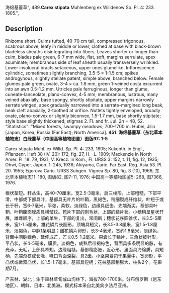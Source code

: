 海绵基薹草",
489.**Carex stipata** Muhlenberg ex Willdenow Sp. Pl. 4: 233. 1805.",

## Description
Rhizome short. Culms tufted, 40-70 cm tall, compressed trigonous, scabrous above, leafy in middle or lower, clothed at base with black-brown bladeless sheaths disintegrating into fibers. Leaves shorter or longer than culm, blades pale green, 6-7 mm wide, flat, soft, margins serrulate, apex acuminate; membranous side of leaf sheath usually transversely wrinkled. Lower involucral bracts setaceous, upper ones glumelike. Inflorescence cylindric, sometimes slightly branching, 3.5-5 × 1-1.5 cm; spikes androgynous, slightly stellate patent, simple above, branched below. Female glumes pale green, ovate, 3-4 × ca. 1.8 mm, green 1-veined costa excurrent into an awn 0.5-1.2 mm. Utricles pale ferruginous, longer than glume, cuneate-lanceolate, plano-convex, 4-5 mm, membranous, lustrous, many veined abaxially, base spongy, shortly stipitate, upper margins narrowly serrate winged, apex gradually narrowed into a serrate-margined long beak, beak cleft abaxially, 2-toothed at orifice. Nutlets tightly enveloped, broadly ovate, plano-convex or slightly biconvex, 1.5-1.7 mm, base shortly stipitate; style base slightly thickened; stigmas 2. Fl. and fr. Jul. 2*n* = 48, 52.
  "Statistics": "Mixed forests, swampy meadows; 700-1700 m. Hubei, Jilin [Japan, Korea, Russia (Far East); North America].
**451. 海绵基薹草（东北草本植物志）白绿薹草（中国高等植物图鉴）图版97: 1-5**

Carex stipata Muhl. ex Willd. Sp. Pl. 4: 233, 1805; Kukenth. in Engl., Pflanzenr. Heft 38 (IV. 20): 172, fig. 27, H. -L. 1909; Mackenzie in North Amer. Fl. 18: 79, 1931; V. Krecz. in Kom., Fl. URSS 3: 152, t. 11, fig. 12, 1935; Ohwi, Cyper. Japon. 1: 245, 1936; Akiyama, Caric. Far East. Reg. Asia 53. Pl. 20. 1955; Egorova Caric. URSS Subgen. Vignea Sp. 80, fig. 3 (10), 1966; 东北草本植物志11: 180, 图版82, 图7-11, 1976; 中国高一等植物图鉴5: 268, 图7366, 1976.

根状茎短。秆丛生，高40-70厘米，宽2.5-3毫米，扁三棱形，上部粗糙，下部平滑，中部或下部具叶，基部具无叶片的叶鞘，黑褐色，稍细裂成纤维状。叶短于或长于秆，宽6-7毫米，平张，柔软，淡绿色，边缘具细齿，先端渐尖，基部具叶鞘，叶鞘腹面膜质具横皱纹。苞片下部的刚毛状，上部的鳞片状。小穗稍呈星状开展，雄雌顺序，上部的单生，下部的复出，常间断；穗状花序圆锥状，长3.5-5厘米，宽1-1.5厘米。雄花鳞片长圆形，顶端具短尖，长3.5-3.8厘米，宽1.5-1.8厘米，淡褐色，中脉1条明显；雌花鳞片卵形，长3-4毫米，宽约1.8毫米，淡绿色，背面中间脉绿色，延伸成芒，芒长0.5-1.2毫米。果囊长于鳞片，三角状披针形，平凸状，长4-5毫米，膜质，淡褐色，成熟后带褐棕色，背面具多条明显的脉，有光泽，无毛，上部具窄翅，边缘粗糙，基部稍膨胀，近心形，里面具海绵质，具短柄，先端渐狭成长喙，喙口背面深裂，具2齿。小坚果紧包于果囊中，宽卵形，平凸状或微双凸状，长1.5-1.7毫米，基部具短柄；花柱基部稍膨大，柱头2个。花果期7月。

产吉林、湖北；生于森林草甸或山沟林下，海拔780-1700米。分布俄罗斯（远东地区）、朝鲜、日本、北美洲。模式标本采自北美宾夕法尼亚州。

